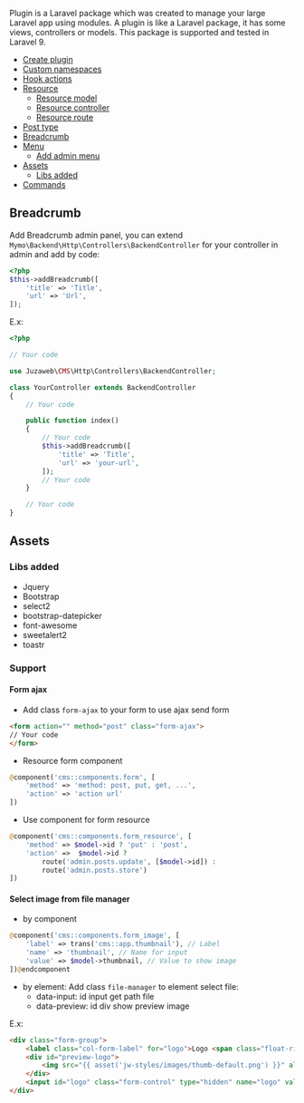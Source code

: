 Plugin is a Laravel package which was created to manage your large Laravel app using modules. A plugin is like a Laravel package, it has some views, controllers or models. This package is supported and tested in Laravel 9.

- [Create plugin](#create-plugin)
- [Custom namespaces](#custom-namespaces)
- [Hook actions](#hook-actions)
- [Resource](#resource)
    - [Resource model](#resource-model)
    - [Resource controller](#resource-controller)
    - [Resource route](#resource-route)
- [Post type](#post-type)
- [Breadcrumb](#breadcrumb)
- [Menu](#menu)
    - [Add admin menu](#add-admin-menu)
- [Assets](#assets)
    - [Libs added](#libs-added)
- [Commands](#commands)

## Breadcrumb
Add Breadcrumb admin panel, you can extend `Mymo\Backend\Http\Controllers\BackendController` for your controller in admin and add by code:
```php
<?php
$this->addBreadcrumb([
    'title' => 'Title',
    'url' => 'Url',
]);
```
E.x:
```php
<?php

// Your code

use Juzaweb\CMS\Http\Controllers\BackendController;

class YourController extends BackendController
{
    // Your code

    public function index()
    {
        // Your code
        $this->addBreadcrumb([
            'title' => 'Title',
            'url' => 'your-url',
        ]);
        // Your code
    }

    // Your code
}
```

## Assets
### Libs added
- Jquery
- Bootstrap
- select2
- bootstrap-datepicker
- font-awesome
- sweetalert2
- toastr
### Support
#### Form ajax
- Add class `form-ajax` to your form to use ajax send form
```html
<form action="" method="post" class="form-ajax">
// Your code
</form>
```
- Resource form component
```php
@component('cms::components.form', [
    'method' => 'method: post, put, get, ...',
    'action' => 'action url'
])
```

- Use component for form resource
```php
@component('cms::components.form_resource', [
    'method' => $model->id ? 'put' : 'post',
    'action' =>  $model->id ?
        route('admin.posts.update', [$model->id]) :
        route('admin.posts.store')
])
```
#### Select image from file manager
- by component
```php
@component('cms::components.form_image', [
    'label' => trans('cms::app.thumbnail'), // Label
    'name' => 'thumbnail', // Name for input
    'value' => $model->thumbnail, // Value to show image
])@endcomponent
```

- by element: Add class `file-manager` to element select file:
    - data-input: id input get path file
    - data-preview: id div show preview image

E.x:
```html
<div class="form-group">
    <label class="col-form-label" for="logo">Logo <span class="float-right"><a href="javascript:void(0)" data-input="logo" data-preview="preview-logo" class="file-manager"><i class="fa fa-edit"></i> Change image</a></span></label>
    <div id="preview-logo">
        <img src="{{ asset('jw-styles/images/thumb-default.png') }}" alt="" class="w-25">
    </div>
    <input id="logo" class="form-control" type="hidden" name="logo" value="">
</div>
```

